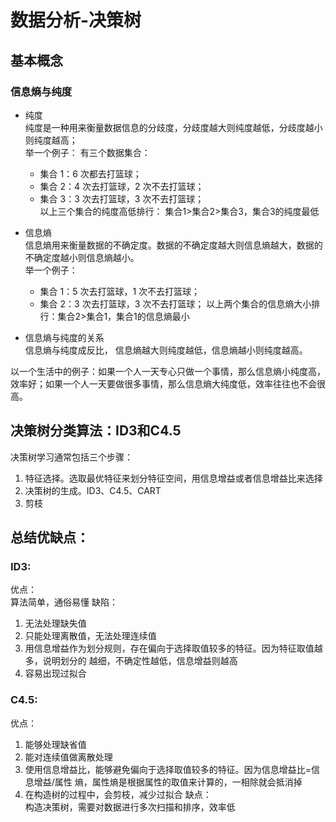 
# 数据分析-决策树

## 基本概念

### 信息熵与纯度
- 纯度  
纯度是一种用来衡量数据信息的分歧度，分歧度越大则纯度越低，分歧度越小则纯度越高；  
举一个例子：
有三个数据集合：  
  - 集合 1：6 次都去打篮球；  
  - 集合 2：4 次去打篮球，2 次不去打篮球；  
  - 集合 3：3 次去打篮球，3 次不去打篮球；  
以上三个集合的纯度高低排行： 集合1>集合2>集合3，集合3的纯度最低

- 信息熵  
信息熵用来衡量数据的不确定度。数据的不确定度越大则信息熵越大，数据的不确定度越小则信息熵越小。  
举一个例子：  
  - 集合 1：5 次去打篮球，1 次不去打篮球；  
  - 集合 2：3 次去打篮球，3 次不去打篮球；
以上两个集合的信息熵大小排行：集合2>集合1，集合1的信息熵最小

- 信息熵与纯度的关系  
信息熵与纯度成反比， 信息熵越大则纯度越低，信息熵越小则纯度越高。  

以一个生活中的例子：如果一个人一天专心只做一个事情，那么信息熵小纯度高，效率好；如果一个人一天要做很多事情，那么信息熵大纯度低，效率往往也不会很高。  

## 决策树分类算法：ID3和C4.5
决策树学习通常包括三个步骤：
1. 特征选择。选取最优特征来划分特征空间，用信息增益或者信息增益比来选择
2. 决策树的生成。ID3、C4.5、CART
3. 剪枝  


## 总结优缺点：
### ID3:
优点：  
算法简单，通俗易懂
缺陷：  
1. 无法处理缺失值
2. 只能处理离散值，无法处理连续值
3. 用信息增益作为划分规则，存在偏向于选择取值较多的特征。因为特征取值越多，说明划分的 
越细，不确定性越低，信息增益则越高
4. 容易出现过拟合

### C4.5:
优点：  
1. 能够处理缺省值
2. 能对连续值做离散处理
3. 使用信息增益比，能够避免偏向于选择取值较多的特征。因为信息增益比=信息增益/属性 
熵，属性熵是根据属性的取值来计算的，一相除就会抵消掉
4. 在构造树的过程中，会剪枝，减少过拟合
缺点：  
构造决策树，需要对数据进行多次扫描和排序，效率低